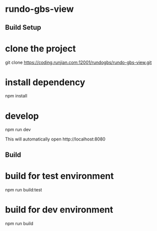 # rundo-gbs-view

## Build Setup
# clone the project
git clone https://coding.runjian.com:12001/rundogbs/rundo-gbs-view.git

# install dependency
npm install

# develop
npm run dev

This will automatically open http://localhost:8080

## Build
# build for test environment
npm run build:test

# build for dev environment
npm run build
